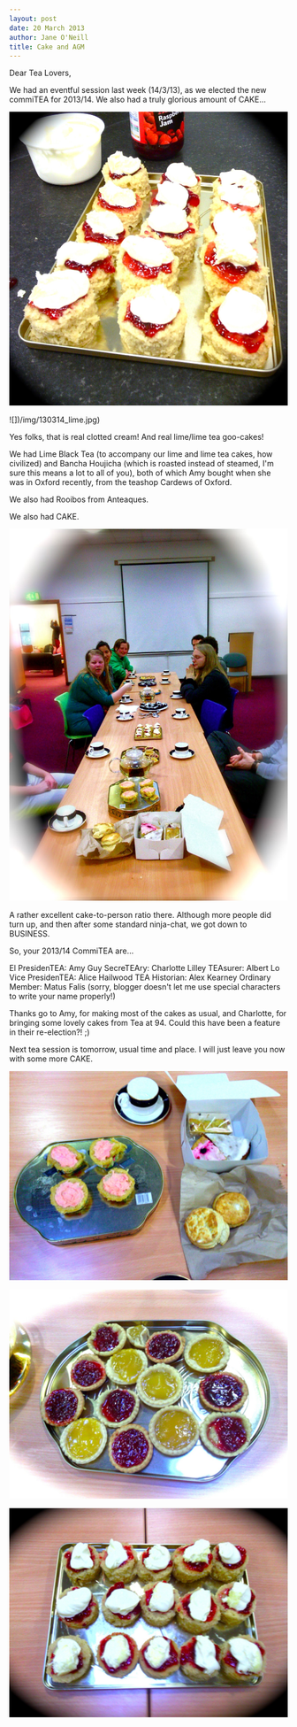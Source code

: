```yaml
---
layout: post
date: 20 March 2013
author: Jane O'Neill
title: Cake and AGM
---
```


Dear Tea Lovers,

We had an eventful session last week (14/3/13), as we elected the new commiTEA for 2013/14. We also had a truly glorious amount of CAKE...

![](/img/130314_scones.jpg)

![])/img/130314_lime.jpg)

Yes folks, that is real clotted cream! And real lime/lime tea goo-cakes!

We had Lime Black Tea (to accompany our lime and lime tea cakes, how civilized) and Bancha Houjicha (which is roasted instead of steamed, I'm sure this means a lot to all of you), both of which Amy bought when she was in Oxford recently, from the teashop Cardews of Oxford.

We also had Rooibos from Anteaques.

We also had CAKE.

![](/img/130314_cake.jpg)

A rather excellent cake-to-person ratio there. Although more people did turn up, and then after some standard ninja-chat, we got down to BUSINESS.

So, your 2013/14 CommiTEA are...

El PresidenTEA: Amy Guy
SecreTEAry: Charlotte Lilley
TEAsurer: Albert Lo
Vice PresidenTEA: Alice Hailwood
TEA Historian:  Alex Kearney
Ordinary Member: Matus Falis (sorry, blogger doesn't let me use special characters to write your name properly!)

Thanks go to Amy, for making most of the cakes as usual, and  Charlotte, for bringing some lovely cakes from Tea at 94. Could this have been a feature in their re-election?! ;)

Next tea session is tomorrow, usual time and place. I will just leave you now with some more CAKE.

![](/img/130314_morecake.jpg)

![](/img/130314_jamtarts.jpg)

![](/img/130314_scones2.jpg)